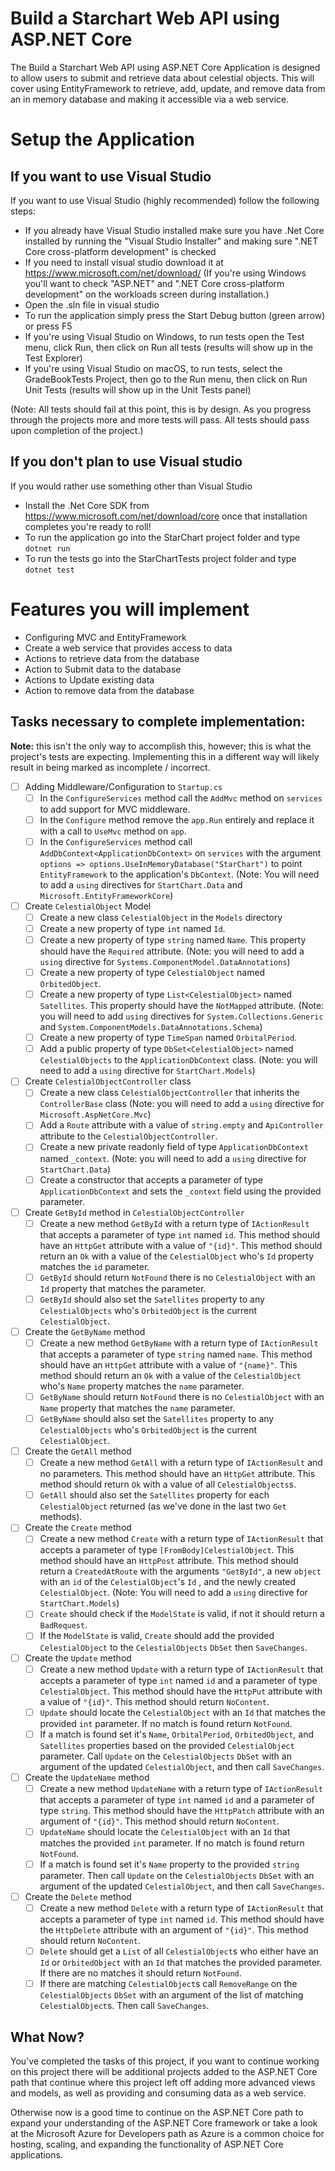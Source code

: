 # Build a Starchart Web API using ASP.NET Core

The Build a Starchart Web API using ASP.NET Core Application is designed to allow users to submit and retrieve data about celestial objects. This will cover using EntityFramework to retrieve, add, update, and remove data from an in memory database and making it accessible via a web service.

# Setup the Application

## If you want to use Visual Studio
If you want to use Visual Studio (highly recommended) follow the following steps:
-   If you already have Visual Studio installed make sure you have .Net Core installed by running the "Visual Studio Installer" and making sure ".NET Core cross-platform development" is checked
-   If you need to install visual studio download it at https://www.microsoft.com/net/download/ (If you're using Windows you'll want to check "ASP.NET" and ".NET Core cross-platform development" on the workloads screen during installation.)
-   Open the .sln file in visual studio
-   To run the application simply press the Start Debug button (green arrow) or press F5
-   If you're using Visual Studio on Windows, to run tests open the Test menu, click Run, then click on Run all tests (results will show up in the Test Explorer)
-   If you're using Visual Studio on macOS, to run tests, select the GradeBookTests Project, then go to the Run menu, then click on Run Unit Tests (results will show up in the Unit Tests panel)

(Note: All tests should fail at this point, this is by design. As you progress through the projects more and more tests will pass. All tests should pass upon completion of the project.)

## If you don't plan to use Visual studio
If you would rather use something other than Visual Studio
-   Install the .Net Core SDK from https://www.microsoft.com/net/download/core once that installation completes you're ready to roll!
-   To run the application go into the StarChart project folder and type `dotnet run`
-   To run the tests go into the StarChartTests project folder and type `dotnet test`

# Features you will implement

- Configuring MVC and EntityFramework
- Create a web service that provides access to data
- Actions to retrieve data from the database
- Action to Submit data to the database
- Actions to Update existing data
- Action to remove data from the database

## Tasks necessary to complete implementation:

__Note:__ this isn't the only way to accomplish this, however; this is what the project's tests are expecting. Implementing this in a different way will likely result in being marked as incomplete / incorrect.

- [ ] Adding Middleware/Configuration to `Startup.cs`
  - [ ] In the `ConfigureServices` method call the `AddMvc` method on `services` to add support for MVC middleware.
  - [ ] In the `Configure` method remove the `app.Run` entirely and replace it with a call to `UseMvc` method on `app`.
  - [ ] In the `ConfigureServices` method call `AddDbContext<ApplicationDbContext>` on `services` with the argument `options => options.UseInMemoryDatabase("StarChart")` to point `EntityFramework` to the application's `DbContext`. (Note: You will need to add a `using` directives for `StartChart.Data` and `Microsoft.EntityFrameworkCore`)
- [ ] Create `CelestialObject` Model
  - [ ] Create a new class `CelestialObject` in the `Models` directory
  - [ ] Create a new property of type `int` named `Id`.
  - [ ] Create a new property of type `string` named `Name`. This property should have the `Required` attribute. (Note: you will need to add a `using` directive for `Systems.ComponentModel.DataAnnotations`)
  - [ ] Create a new property of type `CelestialObject` named `OrbitedObject`.
  - [ ] Create a new property of type `List<CelestialObject>` named `Satellites`. This property should have the `NotMapped` attribute. (Note: you will need to add `using` directives for `System.Collections.Generic` and `System.ComponentModels.DataAnnotations.Schema`)
  - [ ] Create a new property of type `TimeSpan` named `OrbitalPeriod`.
  - [ ] Add a public property  of type `DbSet<CelestialObject>` named `CelestialObjects` to the `ApplicationDbContext` class. (Note: you will need to add a `using` directive for `StartChart.Models`)
- [ ] Create `CelestialObjectController` class
  - [ ] Create a new class `CelestialObjectController` that inherits the `ControllerBase` class (Note: you will need to add a `using` directive for `Microsoft.AspNetCore.Mvc`)
  - [ ] Add a `Route` attribute with a value of `string.empty` and `ApiController` attribute to the `CelestialObjectController`.
  - [ ] Create a new private readonly field of type `ApplicationDbContext` named `_context`. (Note: you will need to add a `using` directive for `StartChart.Data`)
  - [ ] Create a constructor that accepts a parameter of type `ApplicationDbContext` and sets the `_context` field using the provided parameter.
- [ ] Create `GetById` method in `CelestialObjectController`
  - [ ] Create a new method `GetById` with a return type of `IActionResult` that accepts a parameter of type `int` named `id`. This method should have an `HttpGet` attribute with a value of `"{id}"`. This method should return an `Ok` with a value of the `CelestialObject` who's `Id` property matches the `id` parameter.
  - [ ] `GetById` should return `NotFound` there is no `CelestialObject` with an `Id` property that matches the parameter.
  - [ ] `GetById` should also set the `Satellites` property to any `CelestialObjects` who's `OrbitedObject` is the current `CelestialObject`.
- [ ] Create the `GetByName` method
  - [ ] Create a new method `GetByName` with a return type of `IActionResult` that accepts a parameter of type `string` named `name`. This method should have an `HttpGet` attribute with a value of `"{name}"`. This method should return an `Ok` with a value of the `CelestialObject` who's `Name` property matches the `name` parameter.
  - [ ] `GetByName` should return `NotFound` there is no `CelestialObject` with an `Name` property that matches the `name` parameter.
  - [ ] `GetByName` should also set the `Satellites` property to any `CelestialObjects` who's `OrbitedObject` is the current `CelestialObject`.
- [ ] Create the `GetAll` method
  - [ ] Create a new method `GetAll` with a return type of `IActionResult` and no parameters. This method should have an `HttpGet` attribute. This method should return `Ok` with a value of all `CelestialObjects`s.
  - [ ] `GetAll` should also set the `Satellites` property for each `CelestialObject` returned (as we've done in the last two `Get` methods).
- [ ] Create the `Create` method
  - [ ] Create a new method `Create` with a return type of `IActionResult` that accepts a parameter of type `[FromBody]CelestialObject`. This method should have an `HttpPost` attribute. This method should return a `CreatedAtRoute` with the arguments `"GetById"`, a new `object` with an `id` of the `CelestialObject`'s `Id` , and the newly created `CelestialObject`. (Note: You will need to add a `using` directive for `StartChart.Models`)
  - [ ] `Create` should check if the `ModelState` is valid, if not it should return a `BadRequest`.
  - [ ] If the `ModelState` is valid, `Create` should add the provided `CelestialObject` to the `CelestialObjects` `DbSet` then `SaveChanges`.
- [ ] Create the `Update` method
  - [ ] Create a new method `Update` with a return type of `IActionResult` that accepts a parameter of type `int` named `id` and a parameter of type `CelestialObject`. This method should have the `HttpPut` attribute with a value of `"{id}"`. This method should return `NoContent`.
  - [ ] `Update` should locate the `CelestialObject` with an `Id` that matches the provided `int` parameter. If no match is found return `NotFound`.
  - [ ] If a match is found set it's `Name`, `OrbitalPeriod`, `OrbitedObject`, and `Satellites` properties based on the provided `CelestialObject` parameter. Call `Update` on the `CelestialObjects` `DbSet` with an argument of the updated `CelestialObject`, and then call `SaveChanges`.
- [ ] Create the `UpdateName` method
  - [ ] Create a new method `UpdateName` with a return type of `IActionResult` that accepts a parameter of type `int` named `id` and a parameter of type `string`. This method should have the `HttpPatch` attribute with an argument of `"{id}"`. This method should return `NoContent`.
  - [ ] `UpdateName` should locate the `CelestialObject` with an `Id` that matches the provided `int` parameter. If no match is found return `NotFound`.
  - [ ] If a match is found set it's `Name` property to the provided `string` parameter. Then call `Update` on the `CelestialObjects` `DbSet` with an argument of the updated `CelestialObject`, and then call `SaveChanges`.
- [ ] Create the `Delete` method
  - [ ] Create a new method `Delete` with a return type of `IActionResult` that accepts a parameter of type `int` named `id`. This method should have the `HttpDelete` attribute with an argument of `"{id}"`. This method should return `NoContent`.
  - [ ] `Delete` should get a `List` of all `CelestialObject`s who either have an `Id` or `OrbitedObject` with an `Id` that matches the provided parameter. If there are no matches it should return `NotFound`.
  - [ ] If there are matching `CelestialObject`s call `RemoveRange` on the `CelestialObjects` `DbSet` with an argument of the list of matching `CelestialObject`s. Then call `SaveChanges`.
	
## What Now?

You've completed the tasks of this project, if you want to continue working on this project there will be additional projects added to the ASP.NET Core path that continue where this project left off adding more advanced views and models, as well as providing and consuming data as a web service.

Otherwise now is a good time to continue on the ASP.NET Core path to expand your understanding of the ASP.NET Core framework or take a look at the Microsoft Azure for Developers path as Azure is a common choice for hosting, scaling, and expanding the functionality of ASP.NET Core applications.
